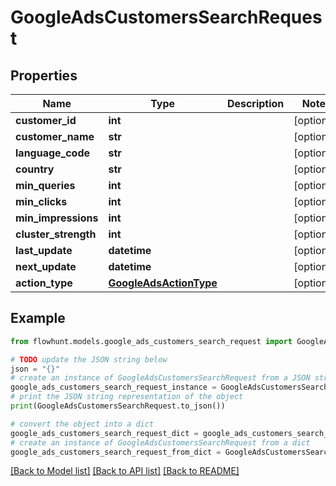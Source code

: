 # GoogleAdsCustomersSearchRequest


## Properties

Name | Type | Description | Notes
------------ | ------------- | ------------- | -------------
**customer_id** | **int** |  | [optional] 
**customer_name** | **str** |  | [optional] 
**language_code** | **str** |  | [optional] 
**country** | **str** |  | [optional] 
**min_queries** | **int** |  | [optional] 
**min_clicks** | **int** |  | [optional] 
**min_impressions** | **int** |  | [optional] 
**cluster_strength** | **int** |  | [optional] 
**last_update** | **datetime** |  | [optional] 
**next_update** | **datetime** |  | [optional] 
**action_type** | [**GoogleAdsActionType**](GoogleAdsActionType.md) |  | [optional] 

## Example

```python
from flowhunt.models.google_ads_customers_search_request import GoogleAdsCustomersSearchRequest

# TODO update the JSON string below
json = "{}"
# create an instance of GoogleAdsCustomersSearchRequest from a JSON string
google_ads_customers_search_request_instance = GoogleAdsCustomersSearchRequest.from_json(json)
# print the JSON string representation of the object
print(GoogleAdsCustomersSearchRequest.to_json())

# convert the object into a dict
google_ads_customers_search_request_dict = google_ads_customers_search_request_instance.to_dict()
# create an instance of GoogleAdsCustomersSearchRequest from a dict
google_ads_customers_search_request_from_dict = GoogleAdsCustomersSearchRequest.from_dict(google_ads_customers_search_request_dict)
```
[[Back to Model list]](../README.md#documentation-for-models) [[Back to API list]](../README.md#documentation-for-api-endpoints) [[Back to README]](../README.md)


